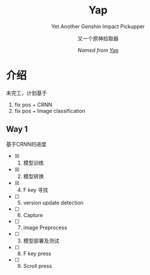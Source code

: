 <div align="center">

# Yap
Yet Another Genshin Impact Pickupper

又一个原神拾取器

_Named from [Yas](https://github.com/wormtql/yas)_

</div>

# 介绍

未完工，计划基于

1. fix pos + CRNN
2. fix pos + Image classification


## Way 1
基于CRNN的进度

- [x] 1. 模型训练
- [x] 2. 模型转换
- [x] 4. F key 寻找
- [ ] 5. version update detection
- [ ] 6. Capture
- [ ] 7. image Preprocess
- [ ] 3. 模型部署及测试
- [ ] 8. F key press
- [ ] 9. Scroll press